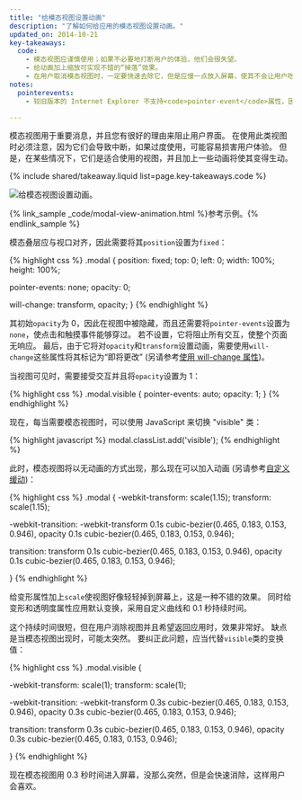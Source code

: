 ```yaml
---
title: "给模态视图设置动画"
description: "了解如何给应用的模态视图设置动画。"
updated_on: 2014-10-21
key-takeaways:
  code:
    - 模态视图应谨慎使用；如果不必要地打断用户的体验，他们会很失望。
    - 给动画加上缩放可实现不错的“掉落”效果。
    - 在用户取消模态视图时，一定要快速去除它，但是应慢一点放入屏幕，使其不会让用户吃惊。
notes:
  pointerevents:
    - 较旧版本的 Internet Explorer 不支持<code>pointer-event</code>属性，因此对于这些版本，必须手动切换显示属性。 其缺点是要占用一帧让更改“生效”，因此必须使用 requestAnimationFrame 回调来开始动画。 如果不等待一帧，则模态叠层将直接出现。

---
```

<p class="intro">
  模态视图用于重要消息，并且您有很好的理由来阻止用户界面。 在使用此类视图时必须注意，因为它们会导致中断，如果过度使用，可能容易损害用户体验。 但是，在某些情况下，它们是适合使用的视图，并且加上一些动画将使其变得生动。
</p>

{% include shared/takeaway.liquid list=page.key-takeaways.code %}

<img src="imgs/gifs/dont-press.gif" alt="给模态视图设置动画。" />

{% link_sample _code/modal-view-animation.html %}参考示例。{% endlink_sample %}

模态叠层应与视口对齐，因此需要将其`position`设置为`fixed`：

{% highlight css %}
.modal {
  position: fixed;
  top: 0;
  left: 0;
  width: 100%;
  height: 100%;

  pointer-events: none;
  opacity: 0;

  will-change: transform, opacity;
}
{% endhighlight %}

其初始`opacity`为 0，因此在视图中被隐藏，而且还需要将`pointer-events`设置为`none`，使点击和触摸事件能够穿过。 若不设置，它将阻止所有交互，使整个页面无响应。 最后，由于它将对`opacity`和`transform`设置动画，需要使用`will-change`这些属性将其标记为“即将更改” (另请参考[使用 will-change 属性]({{site.fundamentals}}/look-and-feel/animations/animations-and-performance.html#using-the-will-change-property))。

当视图可见时，需要接受交互并且将`opacity`设置为 1：

{% highlight css %}
.modal.visible {
  pointer-events: auto;
  opacity: 1;
}
{% endhighlight %}

现在，每当需要模态视图时，可以使用 JavaScript 来切换 "visible" 类：

{% highlight javascript %}
modal.classList.add('visible');
{% endhighlight %}

此时，模态视图将以无动画的方式出现，那么现在可以加入动画
(另请参考[自定义缓动]({{site.fundamentals}}/look-and-feel/animations/custom-easing.html))：

{% highlight css %}
.modal {
  -webkit-transform: scale(1.15);
  transform: scale(1.15);

  -webkit-transition:
    -webkit-transform 0.1s cubic-bezier(0.465, 0.183, 0.153, 0.946),
    opacity 0.1s cubic-bezier(0.465, 0.183, 0.153, 0.946);

  transition:
    transform 0.1s cubic-bezier(0.465, 0.183, 0.153, 0.946),
    opacity 0.1s cubic-bezier(0.465, 0.183, 0.153, 0.946);

}
{% endhighlight %}

给变形属性加上`scale`使视图好像轻轻掉到屏幕上，这是一种不错的效果。 同时给变形和透明度属性应用默认变换，采用自定义曲线和 0.1 秒持续时间。

这个持续时间很短，但在用户消除视图并且希望返回应用时，效果非常好。 缺点是当模态视图出现时，可能太突然。 要纠正此问题，应当代替`visible`类的变换值：

{% highlight css %}
.modal.visible {

  -webkit-transform: scale(1);
  transform: scale(1);

  -webkit-transition:
    -webkit-transform 0.3s cubic-bezier(0.465, 0.183, 0.153, 0.946),
    opacity 0.3s cubic-bezier(0.465, 0.183, 0.153, 0.946);

  transition:
    transform 0.3s cubic-bezier(0.465, 0.183, 0.153, 0.946),
    opacity 0.3s cubic-bezier(0.465, 0.183, 0.153, 0.946);

}
{% endhighlight %}

现在模态视图用 0.3 秒时间进入屏幕，没那么突然，但是会快速消除，这样用户会喜欢。



